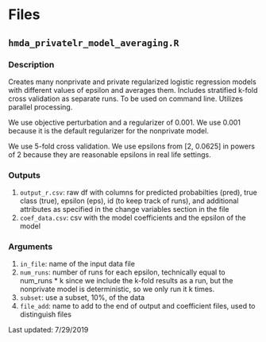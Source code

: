 # Files

## `hmda_privatelr_model_averaging.R`

### Description

Creates many nonprivate and private regularized logistic regression models with different values of epsilon and averages them. Includes stratified k-fold cross validation as separate runs. To be used on command line. Utilizes parallel processing.

We use objective perturbation and a regularizer of 0.001. We use 0.001 because it is the default regularizer for the nonprivate model.

We use 5-fold cross validation. We use epsilons from [2, 0.0625] in powers of 2 because they are reasonable epsilons in real life settings.

### Outputs

1. `output_r.csv`: raw df with columns for predicted probabilties (pred), true class (true), epsilon (eps), id (to keep track of runs), and additional attributes as specified in the change variables section in the file
2. `coef_data.csv`: csv with the model coefficients and the epsilon of the model

### Arguments

1. `in_file`: name of the input data file
2. `num_runs`: number of runs for each epsilon, technically equal to num_runs * k since we include the k-fold results as a run, but the nonprivate model is deterministic, so we only run it k times.
3. `subset`: use a subset, 10%, of the data
4. `file_add`: name to add to the end of output and coefficient files, used to distinguish files

Last updated: 7/29/2019